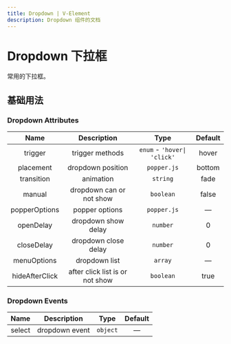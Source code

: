 ```yaml
---
title: Dropdown | V-Element
description: Dropdown 组件的文档
---
```


# Dropdown 下拉框

常用的下拉框。

## 基础用法

<preview path="../demo/Dropdown/Basic.vue" title="基础用法" description="Dropdown 组件的基础用法"></preview>

### Dropdown Attributes

|      Name      |           Description           |            Type             | Default |
| :------------: | :-----------------------------: | :-------------------------: | :-----: |
|    trigger     |         trigger methods         | `enum` - `'hover\| 'click'` |  hover  |
|   placement    |        dropdown position        |         `popper.js`         | bottom  |
|   transition   |            animation            |          `string`           |  fade   |
|     manual     |    dropdown can or not show     |          `boolean`          |  false  |
| popperOptions  |         popper options          |         `popper.js`         |    —    |
|   openDelay    |       dropdown show delay       |          `number`           |    0    |
|   closeDelay   |      dropdown close delay       |          `number`           |    0    |
|  menuOptions   |          dropdown list          |           `array`           |    —    |
| hideAfterClick | after click list is or not show |          `boolean`          |  true   |

### Dropdown Events

|  Name  |  Description   |   Type   | Default |
| :----: | :------------: | :------: | :-----: |
| select | dropdown event | `object` |    —    |
